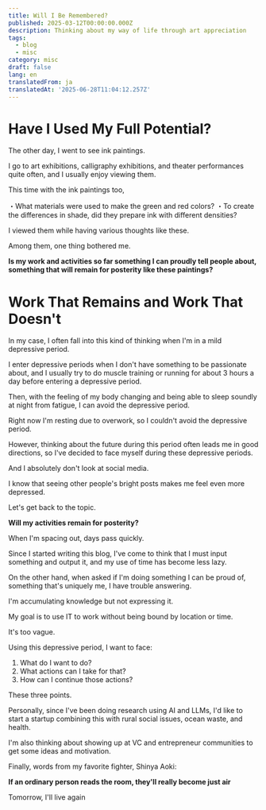 ```yaml
---
title: Will I Be Remembered?
published: 2025-03-12T00:00:00.000Z
description: Thinking about my way of life through art appreciation
tags:
  - blog
  - misc
category: misc
draft: false
lang: en
translatedFrom: ja
translatedAt: '2025-06-28T11:04:12.257Z'
---
```

# Have I Used My Full Potential?

The other day, I went to see ink paintings.

I go to art exhibitions, calligraphy exhibitions, and theater performances quite often, and I usually enjoy viewing them.

This time with the ink paintings too,

・What materials were used to make the green and red colors?
・To create the differences in shade, did they prepare ink with different densities?

I viewed them while having various thoughts like these.

Among them, one thing bothered me.



**Is my work and activities so far something I can proudly tell people about, something that will remain for posterity like these paintings?**

# Work That Remains and Work That Doesn't

In my case, I often fall into this kind of thinking when I'm in a mild depressive period.

I enter depressive periods when I don't have something to be passionate about, and I usually try to do muscle training or running for about 3 hours a day before entering a depressive period.

Then, with the feeling of my body changing and being able to sleep soundly at night from fatigue, I can avoid the depressive period.

Right now I'm resting due to overwork, so I couldn't avoid the depressive period.

However, thinking about the future during this period often leads me in good directions, so I've decided to face myself during these depressive periods.

And I absolutely don't look at social media.

I know that seeing other people's bright posts makes me feel even more depressed.


Let's get back to the topic.

**Will my activities remain for posterity?**

When I'm spacing out, days pass quickly.

Since I started writing this blog, I've come to think that I must input something and output it, and my use of time has become less lazy.

On the other hand, when asked if I'm doing something I can be proud of, something that's uniquely me, I have trouble answering.

I'm accumulating knowledge but not expressing it.

My goal is to use IT to work without being bound by location or time.

It's too vague.

Using this depressive period, I want to face:

1. What do I want to do?
2. What actions can I take for that?
3. How can I continue those actions?

These three points.


Personally, since I've been doing research using AI and LLMs, I'd like to start a startup combining this with rural social issues, ocean waste, and health.

I'm also thinking about showing up at VC and entrepreneur communities to get some ideas and motivation.

Finally, words from my favorite fighter, Shinya Aoki:

**If an ordinary person reads the room, they'll really become just air**

Tomorrow, I'll live again
